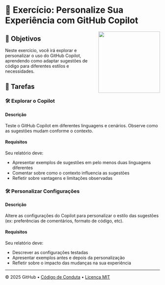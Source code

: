 
# 📘 Exercício: Personalize Sua Experiência com GitHub Copilot

<img src="https://octodex.github.com/images/Professortocat_v2.png" align="right" height="200px" />

## 🎯 Objetivos

Neste exercício, você irá explorar e personalizar o uso do GitHub Copilot, aprendendo como adaptar sugestões de código para diferentes estilos e necessidades.

## 📝 Tarefas

### 🛠️ Explorar o Copilot
#### Descrição
Teste o GitHub Copilot em diferentes linguagens e cenários. Observe como as sugestões mudam conforme o contexto.
#### Requisitos
Seu relatório deve:
- Apresentar exemplos de sugestões em pelo menos duas linguagens diferentes
- Comentar sobre como o contexto influencia as sugestões
- Refletir sobre vantagens e limitações observadas

### 🛠️ Personalizar Configurações
#### Descrição
Altere as configurações do Copilot para personalizar o estilo das sugestões (ex: preferências de comentários, formato de código, etc).
#### Requisitos
Seu relatório deve:
- Descrever as configurações testadas
- Apresentar exemplos antes e depois da personalização
- Refletir sobre o impacto das mudanças na sua experiência

---

&copy; 2025 GitHub &bull; [Código de Conduta](https://www.contributor-covenant.org/version/2/1/code_of_conduct/code_of_conduct.md) &bull; [Licença MIT](https://gh.io/mit)

